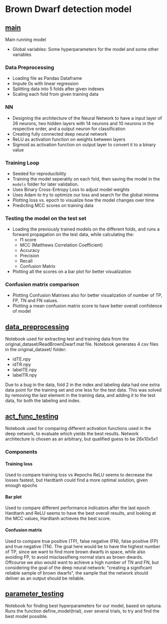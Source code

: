 # Brown Dwarf detection model

## [main](main.ipynb)
Main running model
- Global variables: Some hyperparameters for the model and some other variables

### Data Preprocessing
- Loading file as Pandas Dataframe
- Impute 0s with linear regression
- Splitting data into 5 folds after given indexes
- Scaling each fold from given training data
  
### NN
- Designing the architecture of the Neural Network to have a input layer of 26 neurons, two hidden layers with 14 neurons and 10 neurons in the respective order, and a output neuron for classification
- Creating fully connected deep neural network
- ReLU as activation function on weights between layers
- Sigmoid as activation function on output layer to convert it to a binary value

### Training Loop
- Seeded for reproducibility
- Training the model seperatily on each fold, then saving the model in the `models` folder for later validation.
- Uses Binary Cross-Entropy Loss to adjust model weights
- Uses Adam to try to optimize our loss and search for the global minima
- Plotting loss vs. epoch to visualize how the model changes over time
- Predicting MCC scores on training data

### Testing the model on the test set
- Loading the previously trained models on the different folds, and runs a forward propagation on the test data, while calculating the:
  - f1 score
  - MCC (Matthews Correlation Coefficient)
  - Accuracy
  - Precision
  - Recall
  - Confusion Matrix
- Plotting all the scores on a bar plot for better visualization 
### Confusion matrix comparison
- Plotting Confusion Matrixes also for better visualization of number of TP, FP, TN and FN values.
- Plotting a mean confusion matrix score to have better overall confidence of model

## [data_preprocessing](data_preprocessing.ipynb)
Notebook used for extracting test and training data from the original_dataset/ReadBrownDwarf.mat file.
Notebook generates 4 csv files in the original_dataset/ folder: 
- idTE.npy
- idTR.npy
- labelTE.npy
- labelTR.npy

Due to a bug in the data, fold 2 in the index and labeling data had one extra data point for the training set and one less for the test data. This was solved by removing the last element in the training data, and adding it to the test data, for both the labeling and index.

## [act_func_testing](act_func_testing.ipynb)
Notebook used for comparing different activation functions used in the deep network, to evaluate which yields the best results.
Network architecture is chosen as an arbitrary, but qualified guess to be 26x10x5x1
### Components
#### Training loss
Used to compare training loss vs #epochs
ReLU seems to decrease the losses fastest, but Hardtanh could find a more optimal solution, given enough epochs
#### Bar plot
Used to compare different performance indicators after the last epoch
Hardtanh and ReLU seems to have the best overall results, and looking at the MCC values, Hardtanh achieves the best score.
#### Confusion matrix
Used to compare true positive (TP), false negative (FN), false positive (FP) and true negative (TN).
The goal here would be to have the highest number of TP, since we want to find more brown dwarfs in space, while also avoiding FP, to avoid misclassifieng normal stars as brown dwards. Offcourse we also would want to achieve a high number of TN and FN, but considering the goal of the deep neural network: "creating a significant reliable sample of brown dwarfs", the sample that the network should deliver as an output should be reliable.

## [parameter_testing](parameter_testing.ipynb)
Notebook for finding best hyperparameters for our model, based on optuna.
Runs the function define_model(trial), over several trials, to try and find the best model possible.


